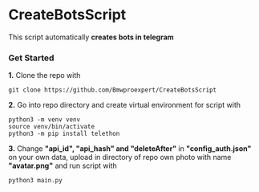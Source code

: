 # CreateBotsScript
This script automatically **creates bots in telegram**
### Get Started
**1.** Clone the repo with
```console
git clone https://github.com/Bmwproexpert/CreateBotsScript
```
**2.** Go into repo directory and create virtual environment for script with
```console
python3 -m venv venv
source venv/bin/activate
python3 -m pip install telethon
```
**3.** Change **"api_id", "api_hash" and "deleteAfter"** in **"config_auth.json"** on your own data, upload in directory of repo own photo with name **"avatar.png"** and run script with
```console
python3 main.py
```
